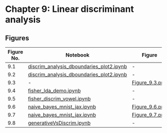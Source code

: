 
# Chapter 9: Linear discriminant analysis

## Figures

|Figure No. | Notebook | Figure |
|--|--|--|
| 9.1 | [discrim_analysis_dboundaries_plot2.ipynb](discrim_analysis_dboundaries_plot2.ipynb) | - |
| 9.2 | [discrim_analysis_dboundaries_plot2.ipynb](discrim_analysis_dboundaries_plot2.ipynb) | - |
| 9.3 | - | [Figure_9.3.png](https://github.com/probml/pml-book/blob/main/book1-figures/Figure_9.3.png)<br/> |
| 9.4 | [fisher_lda_demo.ipynb](fisher_lda_demo.ipynb) | - |
| 9.5 | [fisher_discrim_vowel.ipynb](fisher_discrim_vowel.ipynb) | - |
| 9.6 | [naive_bayes_mnist_jax.ipynb](naive_bayes_mnist_jax.ipynb) | [Figure_9.6.png](https://github.com/probml/pml-book/blob/main/book1-figures/Figure_9.6.png)<br/> |
| 9.7 | [naive_bayes_mnist_jax.ipynb](naive_bayes_mnist_jax.ipynb) | [Figure_9.7.png](https://github.com/probml/pml-book/blob/main/book1-figures/Figure_9.7.png)<br/> |
| 9.8 | [generativeVsDiscrim.ipynb](generativeVsDiscrim.ipynb) | - |
